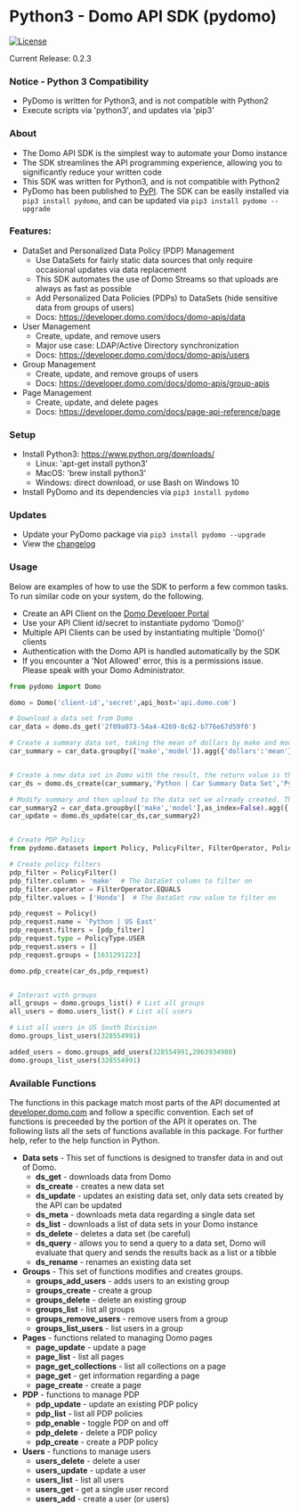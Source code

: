 # Python3 - Domo API SDK (pydomo)
[![License](https://img.shields.io/badge/license-MIT-blue.svg?style=flat)](http://www.opensource.org/licenses/MIT)

Current Release: 0.2.3

### Notice - Python 3 Compatibility

* PyDomo is written for Python3, and is not compatible with Python2
* Execute scripts via 'python3', and updates via 'pip3'

### About

* The Domo API SDK is the simplest way to automate your Domo instance
* The SDK streamlines the API programming experience, allowing you to significantly reduce your written code
* This SDK was written for Python3, and is not compatible with Python2
* PyDomo has been published to [PyPI](https://pypi.org/project/pydomo/). The SDK can be easily installed via `pip3 install pydomo`, and can be updated via `pip3 install pydomo --upgrade`

### Features:
- DataSet and Personalized Data Policy (PDP) Management
    - Use DataSets for fairly static data sources that only require occasional updates via data replacement
    - This SDK automates the use of Domo Streams so that uploads are always as fast as possible
    - Add Personalized Data Policies (PDPs) to DataSets (hide sensitive data from groups of users)
    - Docs: https://developer.domo.com/docs/domo-apis/data
- User Management
    - Create, update, and remove users
    - Major use case: LDAP/Active Directory synchronization
    - Docs: https://developer.domo.com/docs/domo-apis/users
- Group Management
    - Create, update, and remove groups of users
    - Docs: https://developer.domo.com/docs/domo-apis/group-apis
- Page Management
    - Create, update, and delete pages
    - Docs: https://developer.domo.com/docs/page-api-reference/page

### Setup
* Install Python3: https://www.python.org/downloads/
    * Linux: 'apt-get install python3'
    * MacOS: 'brew install python3'
    * Windows: direct download, or use Bash on Windows 10
* Install PyDomo and its dependencies via `pip3 install pydomo`

### Updates
* Update your PyDomo package via `pip3 install pydomo --upgrade`
* View the [changelog](CHANGELOG.md)

### Usage
Below are examples of how to use the SDK to perform a few common tasks. To run similar code on your system, do the following.
* Create an API Client on the [Domo Developer Portal](https://developer.domo.com/)
* Use your API Client id/secret to instantiate pydomo 'Domo()'
* Multiple API Clients can be used by instantiating multiple 'Domo()' clients
* Authentication with the Domo API is handled automatically by the SDK
* If you encounter a 'Not Allowed' error, this is a permissions issue. Please speak with your Domo Administrator.
```python
from pydomo import Domo

domo = Domo('client-id','secret',api_host='api.domo.com')

# Download a data set from Domo
car_data = domo.ds_get('2f09a073-54a4-4269-8c62-b776e67d59f0')

# Create a summary data set, taking the mean of dollars by make and model.
car_summary = car_data.groupby(['make','model']).agg({'dollars':'mean'}).reset_index()


# Create a new data set in Domo with the result, the return value is the data set id of the new data set.
car_ds = domo.ds_create(car_summary,'Python | Car Summary Data Set','Python | Generated during demo')

# Modify summary and then upload to the data set we already created. The SDK will update the data set schema automatically.
car_summary2 = car_data.groupby(['make','model'],as_index=False).agg({'dollars':'mean','email':'count'}).reset_index()
car_update = domo.ds_update(car_ds,car_summary2)


# Create PDP Policy
from pydomo.datasets import Policy, PolicyFilter, FilterOperator, PolicyType, Sorting

# Create policy filters
pdp_filter = PolicyFilter()
pdp_filter.column = 'make'  # The DataSet column to filter on
pdp_filter.operator = FilterOperator.EQUALS
pdp_filter.values = ['Honda']  # The DataSet row value to filter on

pdp_request = Policy()
pdp_request.name = 'Python | US East'
pdp_request.filters = [pdp_filter]
pdp_request.type = PolicyType.USER
pdp_request.users = []
pdp_request.groups = [1631291223]

domo.pdp_create(car_ds,pdp_request)


# Interact with groups
all_groups = domo.groups_list() # List all groups
all_users = domo.users_list() # List all users

# List all users in US South Division
domo.groups_list_users(328554991)

added_users = domo.groups_add_users(328554991,2063934980)
domo.groups_list_users(328554991)
```

### Available Functions
The functions in this package match most parts of the API documented at [developer.domo.com](https://developer.domo.com/) and follow a specific convention. Each set of functions is preceeded by the portion of the API it operates on. The following lists all the sets of functions available in this package. For further help, refer to the help function in Python.
* **Data sets** - This set of functions is designed to transfer data in and out of Domo.
	* **ds_get** - downloads data from Domo
	* **ds_create** - creates a new data set
	* **ds_update** - updates an existing data set, only data sets created by the API can be updated
	* **ds_meta** - downloads meta data regarding a single data set
	* **ds_list** - downloads a list of data sets in your Domo instance
	* **ds_delete** - deletes a data set (be careful)
	* **ds_query** - allows you to send a query to a data set, Domo will evaluate that query and sends the results back as a list or a tibble
	* **ds_rename** - renames an existing data set
* **Groups** - This set of functions modifies and creates groups.
	* **groups_add_users** - adds users to an existing group
	* **groups_create** - create a group
	* **groups_delete** - delete an existing group
	* **groups_list** - list all groups
	* **groups_remove_users** - remove users from a group
	* **groups_list_users** - list users in a group
* **Pages** - functions related to managing Domo pages
	* **page_update** - update a page
	* **page_list** - list all pages
	* **page_get_collections** - list all collections on a page
	* **page_get** - get information regarding a page
	* **page_create** - create a page
* **PDP** - functions to manage PDP
	* **pdp_update** - update an existing PDP policy
	* **pdp_list** - list all PDP policies
	* **pdp_enable** - toggle PDP on and off
	* **pdp_delete** - delete a PDP policy
	* **pdp_create** - create a PDP policy
* **Users** - functions to manage users
	* **users_delete** - delete a user
	* **users_update** - update a user
	* **users_list** - list all users
	* **users_get** - get a single user record
	* **users_add** - create a user (or users)